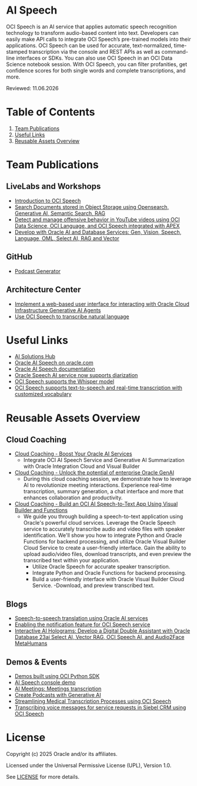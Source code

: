 # AI Speech

OCI Speech is an AI service that applies automatic speech recognition technology to transform audio-based content into text. Developers can easily make API calls to integrate OCI Speech’s pre-trained models into their applications. OCI Speech can be used for accurate, text-normalized, time-stamped transcription via the console and REST APIs as well as command-line interfaces or SDKs. You can also use OCI Speech in an OCI Data Science notebook session. With OCI Speech, you can filter profanities, get confidence scores for both single words and complete transcriptions, and more.

Reviewed: 11.06.2026

# Table of Contents
 
1. [Team Publications](#team-publications)
2. [Useful Links](#useful-links)
3. [Reusable Assets Overview](#reusable-assets-overview)
 
# Team Publications

## LiveLabs and Workshops
 
- [Introduction to OCI Speech](https://apexapps.oracle.com/pls/apex/r/dbpm/livelabs/view-workshop?wid=3135&clear=RR,180&session=106771425893627)
- [Search Documents stored in Object Storage using Opensearch, Generative AI, Semantic Search, RAG](https://apexapps.oracle.com/pls/apex/r/dbpm/livelabs/view-workshop?wid=3762)
- [Detect and manage offensive behavior in YouTube videos using OCI Data Science, OCI Language, and OCI Speech integrated with APEX](https://apexapps.oracle.com/pls/apex/r/dbpm/livelabs/view-workshop?wid=3867&clear=RR,180&session=110244305190461)
- [Develop with Oracle AI and Database Services: Gen, Vision, Speech, Language, OML, Select AI, RAG and Vector](https://apexapps.oracle.com/pls/apex/r/dbpm/livelabs/view-workshop?wid=3874&clear=RR,180&session=10041712875174)

## GitHub
- [Podcast Generator](https://github.com/oracle-devrel/technology-engineering/tree/main/ai/ai-speech/podcast-generator)

## Architecture Center
- [Implement a web-based user interface for interacting with Oracle Cloud Infrastructure Generative AI Agents](https://docs.oracle.com/en/solutions/oci-genai-speech/index.html)
- [Use OCI Speech to transcribe natural language](https://docs.oracle.com/en/solutions/ai-speech/index.html)

# Useful Links
 
- [AI Solutions Hub](https://www.oracle.com/artificial-intelligence/solutions/)
- [Oracle AI Speech on oracle.com](https://www.oracle.com/artificial-intelligence/speech/)
- [Oracle AI Speech documentation](https://docs.oracle.com/en-us/iaas/Content/speech/home.htm)
- [Oracle Speech AI service now supports diarization](https://blogs.oracle.com/ai-and-datascience/post/oracle-speech-ai-service-now-supports-diarization)
- [OCI Speech supports the Whisper model](https://blogs.oracle.com/ai-and-datascience/post/oci-speech-supports-the-whisper-model)
- [OCI Speech supports text-to-speech and real-time transcription with customized vocabulary](https://blogs.oracle.com/ai-and-datascience/post/oci-speech-texttospeech-realtime-transcription-custom-vocab)

# Reusable Assets Overview

## Cloud Coaching

- [Cloud Coaching - Boost Your Oracle AI Services](https://youtu.be/VVWTqqlIEhg)
    - Integrate OCI AI Speech Service and Generative AI Summarization with Oracle Integration Cloud and Visual Builder
- [Cloud Coaching - Unlock the potential of enterprise Oracle GenAI](https://www.youtube.com/watch?v=dtvP0DU7Mdg)
    - During this cloud coaching session, we demonstrate how to leverage AI to revolutionize meeting interactions. Experience real-time transcription, summary generation, a chat interface and more that enhances collaboration and productivity. 
- [Cloud Coaching - Build an OCI AI Speech-to-Text App Using Visual Builder and Functions](https://www.youtube.com/watch?v=9-KiORugqGc)
    - We guide you through building a speech-to-text application using Oracle's powerful cloud services. Leverage the Oracle Speech service to accurately transcribe audio and video files with speaker identification. We'll show you how to integrate Python and Oracle Functions for backend processing, and utilize Oracle Visual Builder Cloud Service to create a user-friendly interface. Gain the ability to upload audio/video files, download transcripts, and even preview the transcribed text within your application.
        - Utilize Oracle Speech for accurate speaker transcription. 
        - Integrate Python and Oracle Functions for backend processing.
        - Build a user-friendly interface with Oracle Visual Builder Cloud Service. 
         -Download, and preview transcribed text.

## Blogs
- [Speech-to-speech translation using Oracle AI services](https://blogs.oracle.com/ai-and-datascience/post/speech-to-speech-using-ai-services)
- [Enabling the notification feature for OCI Speech service](https://blogs.oracle.com/ai-and-datascience/post/notification-and-events-oci-speech-service)
- [Interactive AI Holograms: Develop a Digital Double Assistant with Oracle Database 23ai Select AI, Vector RAG, OCI Speech AI, and Audio2Face MetaHumans](https://blogs.oracle.com/developers/post/interactive-ai-holograms-develop-a-digital-double-assistant-with-oracle-database-23ai-select-ai-vector-rag-oci-speech-ai-and-audio2face-metahumans)

## Demos & Events

- [Demos built using OCI Python SDK](https://github.com/luigisaetta/oci-speech-demos)
- [AI Speech console demo](https://youtu.be/EWBSoSLNph8)
- [AI Meetings: Meetings transcription](https://www.oracle.com/artificial-intelligence/automate-meeting-transcriptions/)
- [Create Podcasts with Generative AI](https://www.oracle.com/artificial-intelligence/create-podcasts-with-generative-ai/)
- [Streamlining Medical Transcription Processes using OCI Speech](https://www.oracle.com/artificial-intelligence/enhancing-medical-transcription-with-oci-speech/)
- [Transcribing voice messages for service requests in Siebel CRM using OCI Speech](https://www.oracle.com/artificial-intelligence/transcribe-calls-oci-speech-siebel/)

 
# License
 
Copyright (c) 2025 Oracle and/or its affiliates.
 
Licensed under the Universal Permissive License (UPL), Version 1.0.
 
See [LICENSE](https://github.com/oracle-devrel/technology-engineering/blob/main/LICENSE) for more details.
